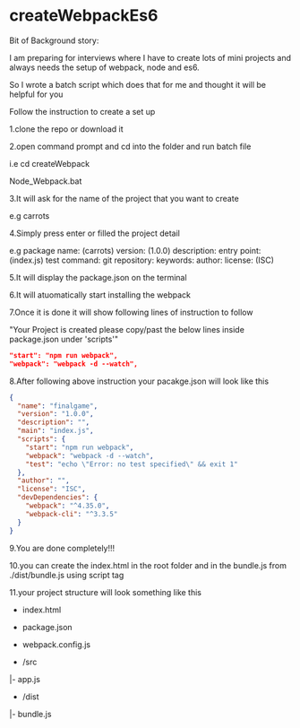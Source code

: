 # createWebpackEs6

Bit of Background story:

I am preparing for interviews where I have to create lots of mini projects and always needs the setup of webpack, node and es6.

So I wrote a batch script which does that for me and thought it will be helpful for you

Follow the instruction to create a set up

1.clone the repo or download it

2.open command prompt and cd into the folder and run batch file

i.e cd createWebpack

Node_Webpack.bat

3.It will ask for the name of the project that you want to create

e.g carrots

4.Simply press enter or filled the project detail

e.g package name: (carrots)
version: (1.0.0)
description:
entry point: (index.js)
test command:
git repository:
keywords:
author:
license: (ISC)

5.It will display the package.json on the terminal

6.It will atuomatically start installing the webpack

7.Once it is done it will show following lines of instruction to follow

"Your Project is created please copy/past the below lines inside package.json under 'scripts'"

```json
"start": "npm run webpack",
"webpack": "webpack -d --watch",
```

8.After following above instruction your pacakge.json will look like this

```json
{
  "name": "finalgame",
  "version": "1.0.0",
  "description": "",
  "main": "index.js",
  "scripts": {
    "start": "npm run webpack",
    "webpack": "webpack -d --watch",
    "test": "echo \"Error: no test specified\" && exit 1"
  },
  "author": "",
  "license": "ISC",
  "devDependencies": {
    "webpack": "^4.35.0",
    "webpack-cli": "^3.3.5"
  }
}
```

9.You are done completely!!!

10.you can create the index.html in the root folder and in the bundle.js from ./dist/bundle.js using script tag

11.your project structure will look something like this

- index.html

- package.json

- webpack.config.js

- /src

|- app.js

- /dist

|- bundle.js

```

```
